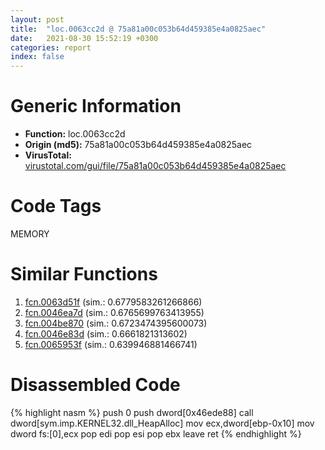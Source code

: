 ```yaml
---
layout: post
title:  "loc.0063cc2d @ 75a81a00c053b64d459385e4a0825aec"
date:   2021-08-30 15:52:19 +0300
categories: report
index: false
---
```


# Generic Information
- **Function:** loc.0063cc2d
- **Origin (md5):** 75a81a00c053b64d459385e4a0825aec
- **VirusTotal:** [virustotal.com/gui/file/75a81a00c053b64d459385e4a0825aec][virustotal_ref]

# Code Tags
<span class="tag" id="MEMORY">MEMORY</span>


# Similar Functions

1. [fcn.0063d51f][similar_1_ref] (sim.: 0.6779583261266866)
2. [fcn.0046ea7d][similar_2_ref] (sim.: 0.6765699763413955)
3. [fcn.004be870][similar_3_ref] (sim.: 0.6723474395600073)
4. [fcn.0046e83d][similar_4_ref] (sim.: 0.6661821313602)
5. [fcn.0065953f][similar_5_ref] (sim.: 0.639946881466741)


# Disassembled Code

{% highlight nasm %}
push 0
push dword[0x46ede88]
call dword[sym.imp.KERNEL32.dll_HeapAlloc]
mov ecx,dword[ebp-0x10]
mov dword fs:[0],ecx
pop edi
pop esi
pop ebx
leave 
ret 
{% endhighlight %}


[similar_1_ref]: /report/fcn.0063d51f@75a81a00c053b64d459385e4a0825aec
[similar_2_ref]: /report/fcn.0046ea7d@14b20b07906a36e23f2230c8042160f2
[similar_3_ref]: /report/fcn.004be870@7453c96a6fbd42ec690b8deb53eafcba
[similar_4_ref]: /report/fcn.0046e83d@c60344b51fa39a329b92557d24ff7670
[similar_5_ref]: /report/fcn.0065953f@89311daf4ed20563584bd3d8ea6137ee
[virustotal_ref]: https://www.virustotal.com/gui/file/75a81a00c053b64d459385e4a0825aec